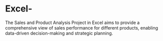 # Excel-
The Sales and Product Analysis Project in Excel aims to provide a comprehensive view of sales performance for different products, enabling data-driven decision-making and strategic planning.
